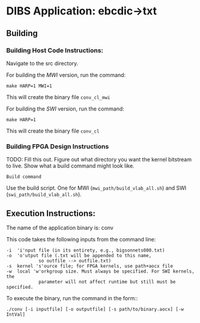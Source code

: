 # DIBS Application: ebcdic->txt

## Building 

### Building Host Code Instructions:

Navigate to the src directory. 

For building the *MWI* version, run the command:
```
make HARP=1 MWI=1
```
This will create the binary file `conv_cl_mwi`


For building the *SWI* version, run the command:
```
make HARP=1 
```
This will create the binary file `conv_cl`


### Building FPGA Design Instructions 

TODO: Fill this out.
Figure out what directory you want the kernel bitstream to live.
Show what a build command might look like.

```
Build command
```

Use the build script. One for MWI (`mwi_path/build_vlab_all.sh`) and 
SWI (`swi_path/build_vlab_all.sh`).


## Execution Instructions:

The name of the application binary is:
conv

This code takes the following inputs from the command line:
```
-i 	'i'nput file (in its entirety, e.g., bigsonnets000.txt)
-o 	'o'utput file (.txt will be appended to this name, 
			so outfile --> outfile.txt)
-s 	kernel 's'ource file; for FPGA kernels, use path+aocx file
-w 	local 'w'orkgroup size. Must always be specified. For SWI kernels, the
			parameter will not affect runtime but still must be specified. 
```

To execute the binary, run the command in the form::
```
./conv [-i inputfile] [-o outputfile] [-s path/to/binary.aocx] [-w IntVal]
```

